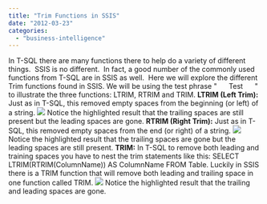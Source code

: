 ```yaml
---
title: "Trim Functions in SSIS"
date: "2012-03-23"
categories: 
  - "business-intelligence"
---
```


In T-SQL there are many functions there to help do a variety of different things.  SSIS is no different.  In fact, a good number of the commonly used functions from T-SQL are in SSIS as well.  Here we will explore the different Trim functions found in SSIS. We will be using the test phrase "      Test      " to illustrate the three functions: LTRIM, RTRIM and TRIM. **LTRIM (Left Trim):** Just as in T-SQL, this removed empty spaces from the beginning (or left) of a string. ![](https://images.bradleyschacht.com/wp-content/uploads/2012/03/LTRIM.png) Notice the highlighted result that the trailing spaces are still present but the leading spaces are gone. **RTRIM (Right Trim):** Just as in T-SQL, this removed empty spaces from the end (or right) of a string. ![](https://images.bradleyschacht.com/wp-content/uploads/2012/03/RTRIM.png) Notice the highlighted result that the trailing spaces are gone but the leading spaces are still present. **TRIM:** In T-SQL to remove both leading and training spaces you have to nest the trim statements like this: SELECT LTRIM(RTRIM(ColumnName)) AS ColumnName FROM Table. Luckily in SSIS there is a TRIM function that will remove both leading and trailing space in one function called TRIM. ![](https://images.bradleyschacht.com/wp-content/uploads/2012/03/TRIM.png) Notice the highlighted result that the trailing and leading spaces are gone.
